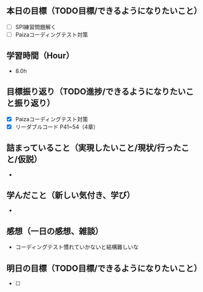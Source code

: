 ## 本日の目標（TODO目標/できるようになりたいこと）
- [ ] SPI練習問題解く
- [ ] Paizaコーディングテスト対策
　
## 学習時間（Hour）
- 8.0h

## 目標振り返り（TODO進捗/できるようになりたいこと振り返り）
- [x] Paizaコーディングテスト対策
- [x] リーダブルコード P41~54（4章）

##  詰まっていること（実現したいこと/現状/行ったこと/仮説）
-

## 学んだこと（新しい気付き、学び）
-

## 感想（一日の感想、雑談）
- コーディングテスト慣れていかないと結構難しいな

## 明日の目標（TODO目標/できるようになりたいこと）
- [ ]
